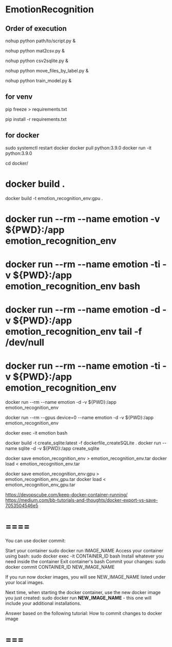 # EmotionRecognition

## Order of execution
nohup python path/to/script.py &

nohup python mat2csv.py &

nohup python csv2sqlite.py &

nohup python move_files_by_label.py &

nohup python train_model.py &


## for venv
pip freeze > requirements.txt

pip install -r requirements.txt



## for docker
sudo systemctl restart docker
docker pull python:3.9.0
docker run -it python:3.9.0


cd docker/
# docker build .
docker build -t emotion_recognition_env:gpu .

# docker run --rm --name emotion -v ${PWD}:/app emotion_recognition_env
# docker run --rm --name emotion -ti -v ${PWD}:/app emotion_recognition_env bash
# docker run --rm --name emotion -d -v ${PWD}:/app emotion_recognition_env tail -f /dev/null
# docker run --rm --name emotion -ti -v ${PWD}:/app emotion_recognition_env
docker run --rm --name emotion -d -v ${PWD}:/app emotion_recognition_env

docker run --rm --gpus device=0 --name emotion -d -v ${PWD}:/app emotion_recognition_env


docker exec -it emotion bash


docker build -t create_sqlite:latest -f dockerfile_createSQLite .
docker run --name sqlite -d -v ${PWD}:/app create_sqlite



docker save emotion_recognition_env > emotion_recognition_env.tar
docker load < emotion_recognition_env.tar


docker save emotion_recognition_env:gpu > emotion_recognition_env_gpu.tar
docker load < emotion_recognition_env_gpu.tar


https://devopscube.com/keep-docker-container-running/
https://medium.com/bb-tutorials-and-thoughts/docker-export-vs-save-7053504546e5

# ====
You can use docker commit:

Start your container sudo docker run IMAGE_NAME
Access your container using bash: sudo docker exec -it CONTAINER_ID bash
Install whatever you need inside the container
Exit container's bash
Commit your changes: sudo docker commit CONTAINER_ID NEW_IMAGE_NAME

If you run now docker images, you will see NEW_IMAGE_NAME listed under your local images.

Next time, when starting the docker container, use the new docker image you just created:
sudo docker run **NEW_IMAGE_NAME** - this one will include your additional installations.

Answer based on the following tutorial: How to commit changes to docker image
# ===